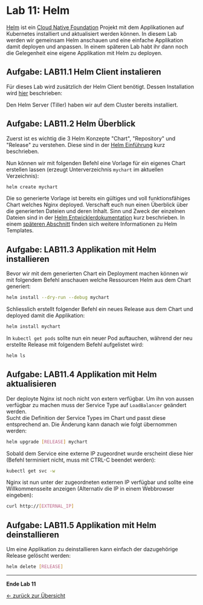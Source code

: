 # Lab 11: Helm

[Helm](https://github.com/helm/helm) ist ein [Cloud Native Foundation](https://www.cncf.io/) Projekt mit
dem Applikationen auf Kubernetes installiert und aktualisiert werden können.
In diesem Lab werden wir gemeinsam Helm anschauen und eine einfache Applikation damit deployen und anpassen.
In einem späteren Lab habt ihr dann noch die Gelegenheit eine eigene Applikation mit Helm zu deployen.

## Aufgabe: LAB11.1 Helm Client instalieren

Für dieses Lab wird zusätzlich der Helm Client benötigt. Dessen Installation wird
[hier](https://docs.helm.sh/using_helm/#installing-the-helm-client) beschrieben:

Den Helm Server (Tiller) haben wir auf dem Cluster bereits installiert.

## Aufgabe: LAB11.2 Helm Überblick

Zuerst ist es wichtig die 3 Helm Konzepte "Chart", "Repository" und "Release" zu verstehen.
Diese sind in der [Helm Einführung](https://docs.helm.sh/using_helm/#three-big-concepts) kurz beschrieben.

Nun können wir mit folgenden Befehl eine Vorlage für ein eigenes Chart erstellen lassen
(erzeugt Unterverzeichnis `mychart` im aktuellen Verzeichnis):

```sh
helm create mychart
```

Die so generierte Vorlage ist bereits ein gültiges und voll funktionsfähiges Chart
welches Nginx deployed.
Verschaft euch nun einen Überblick über die generierten Dateien und deren Inhalt.
Sinn und Zweck der einzelnen Dateien sind in der [Helm Entwicklerdokumentation](https://docs.helm.sh/developing_charts/#the-chart-file-structure) kurz beschrieben.
In einem [späteren Abschnitt](https://docs.helm.sh/developing_charts/#templates-and-values) finden
sich weitere Informationen zu Helm Templates.

## Aufgabe: LAB11.3 Applikation mit Helm installieren

Bevor wir mit dem generierten Chart ein Deployment machen können wir mit folgendem Befehl
anschauen welche Ressourcen Helm aus dem Chart generiert:

```sh
helm install --dry-run --debug mychart
```

Schliesslich erstellt folgender Befehl ein neues Release aus dem Chart und deployed damit die Applikation:
```sh
helm install mychart
```

In `kubectl get pods` sollte nun ein neuer Pod auftauchen, während der neu erstellte
Release mit folgendem Befehl aufgelistet wird:

```sh
helm ls
```

## Aufgabe: LAB11.4 Applikation mit Helm aktualisieren

Der deployte Nginx ist noch nicht von extern verfügbar. Um ihn
von aussen verfügbar zu machen muss der Service Type auf
`LoadBalancer` geändert werden.  
Sucht die Definition der Service Types im Chart und passt diese
entsprechend an. Die Änderung kann danach wie folgt übernommen werden:

```sh
helm upgrade [RELEASE] mychart
```

Sobald dem Service eine externe IP zugeordnet wurde erscheint diese hier (Befehl terminiert nicht, muss mit CTRL-C beendet werden):

```sh
kubectl get svc -w
```

Nginx ist nun unter der zugeordneten externen IP verfügbar und sollte eine Willkommensseite anzeigen (Alternativ die IP in einem Webbrowser eingeben):

```sh
curl http://[EXTERNAL_IP]
```

## Aufgabe: LAB11.5 Applikation mit Helm deinstallieren

Um eine Applikation zu deinstallieren kann einfach der dazugehörige Release gelöscht werden:

```sh
helm delete [RELEASE]
```

---

**Ende Lab 11**

[← zurück zur Übersicht](../README.md)
